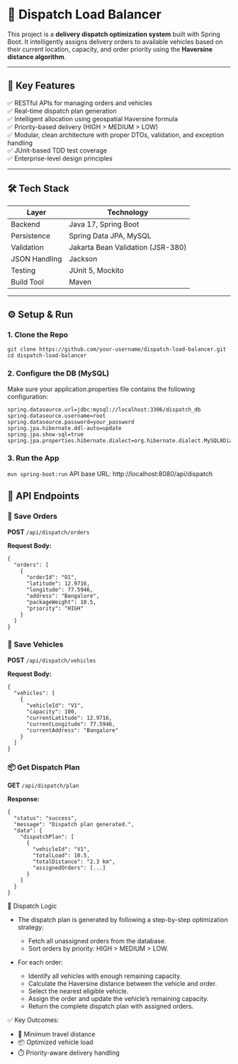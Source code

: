 # 🚚 Dispatch Load Balancer
This project is a **delivery dispatch optimization system** built with Spring Boot. It intelligently assigns delivery orders to available vehicles based on their current location, capacity, and order priority using the **Haversine distance algorithm**.

---
## 📌 Key Features

✅ RESTful APIs for managing orders and vehicles  
✅ Real-time dispatch plan generation  
✅ Intelligent allocation using geospatial Haversine formula  
✅ Priority-based delivery (HIGH > MEDIUM > LOW)  
✅ Modular, clean architecture with proper DTOs, validation, and exception handling  
✅ JUnit-based TDD test coverage  
✅ Enterprise-level design principles

---

## 🛠️ Tech Stack

| Layer           | Technology           |
|----------------|----------------------|
| Backend         | Java 17, Spring Boot |
| Persistence     | Spring Data JPA, MySQL |
| Validation      | Jakarta Bean Validation (JSR-380) |
| JSON Handling   | Jackson |
| Testing         | JUnit 5, Mockito     |
| Build Tool      | Maven                |

---

## ⚙️ Setup & Run

### 1. Clone the Repo

```
git clone https://github.com/your-username/dispatch-load-balancer.git
cd dispatch-load-balancer
```

### 2. Configure the DB (MySQL)
Make sure your application.properties file contains the following configuration:
```
spring.datasource.url=jdbc:mysql://localhost:3306/dispatch_db
spring.datasource.username=root
spring.datasource.password=your_password
spring.jpa.hibernate.ddl-auto=update
spring.jpa.show-sql=true
spring.jpa.properties.hibernate.dialect=org.hibernate.dialect.MySQL8Dialect
```

### 3. Run the App
```mvn spring-boot:run```
API base URL: http://localhost:8080/api/dispatch

## 🧪 API Endpoints

### 🚚 Save Orders

**POST** `/api/dispatch/orders`

**Request Body:**

```
{
  "orders": [
    {
      "orderId": "O1",
      "latitude": 12.9716,
      "longitude": 77.5946,
      "address": "Bangalore",
      "packageWeight": 10.5,
      "priority": "HIGH"
    }
  ]
}
```

### 🚛 Save Vehicles

**POST**  `/api/dispatch/vehicles`

**Request Body:**
```
{
  "vehicles": [
    {
      "vehicleId": "V1",
      "capacity": 100,
      "currentLatitude": 12.9716,
      "currentLongitude": 77.5946,
      "currentAddress": "Bangalore"
    }
  ]
}
```

### 📦 Get Dispatch Plan

**GET**  `/api/dispatch/plan`

**Response:**
```
{
  "status": "success",
  "message": "Dispatch plan generated.",
  "data": {
    "dispatchPlan": [
      {
        "vehicleId": "V1",
        "totalLoad": 10.5,
        "totalDistance": "2.3 km",
        "assignedOrders": [...]
      }
    ]
  }
}
```
🧠 Dispatch Logic
- The dispatch plan is generated by following a step-by-step optimization strategy:
  - Fetch all unassigned orders from the database.
  - Sort orders by priority: HIGH > MEDIUM > LOW.

- For each order:
  - Identify all vehicles with enough remaining capacity.
  - Calculate the Haversine distance between the vehicle and order.
  - Select the nearest eligible vehicle.
  - Assign the order and update the vehicle’s remaining capacity.
  - Return the complete dispatch plan with assigned orders.

✅ Key Outcomes:
  - 🚗 Minimum travel distance
  - 📦 Optimized vehicle load
  - ⏱️ Priority-aware delivery handling
